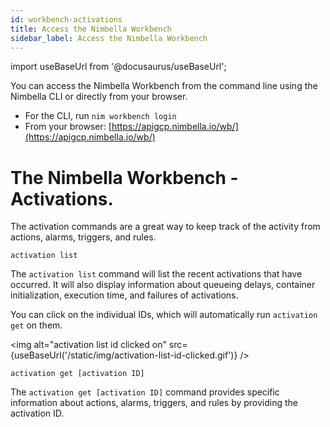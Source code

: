 ```yaml
---
id: workbench-activations
title: Access the Nimbella Workbench
sidebar_label: Access the Nimbella Workbench
---
```


import useBaseUrl from '@docusaurus/useBaseUrl';

You can access the Nimbella Workbench from the command line using the Nimbella CLI or directly from your browser.

- For the CLI, run `nim workbench login`
- From your browser: [https://apigcp.nimbella.io/wb/](https://apigcp.nimbella.io/wb/)

# The Nimbella Workbench - Activations.

The activation commands are a great way to keep track of the activity from actions, alarms, triggers, and rules.

```
activation list
```

The `activation list` command will list the recent activations that have occurred. It will also display information about queueing delays, container initialization, execution time, and failures of activations.

You can click on the individual IDs, which will automatically run `activation get` on them.

<img alt="activation list id clicked on" src={useBaseUrl('/static/img/activation-list-id-clicked.gif')} />

```
activation get [activation ID]
```

The `activation get [activation ID]` command provides specific information about actions, alarms, triggers, and rules by providing the activation ID.
